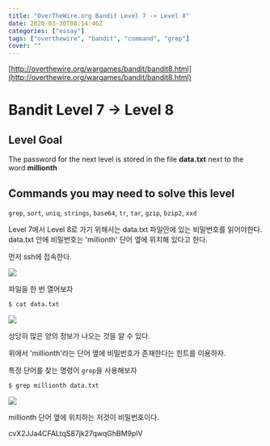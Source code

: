 ```yaml
---
title: "OverTheWire.org Bandit Level 7 -> Level 8"
date: 2020-03-30T08:14:46Z
categories: ["essay"]
tags: ["overthewire", "bandit", "command", "grep"]
cover: ""
---
```


[http://overthewire.org/wargames/bandit/bandit8.html](http://overthewire.org/wargames/bandit/bandit8.html)

  

# Bandit Level 7 → Level 8

## Level Goal

The password for the next level is stored in the file **data.txt** next to the word **millionth**

## Commands you may need to solve this level

`grep`, `sort`, `uniq`, `strings`, `base64`, `tr`, `tar`, `gzip`, `bzip2`, `xxd`

  

Level 7에서 Level 8로 가기 위해서는 data.txt 파일안에 있는 비밀번호를 읽어야한다. data.txt 안에 비밀번호는 'millionth' 단어 옆에 위치해 있다고 한다.

  

먼저 ssh에 접속한다.

  

[![](https://1.bp.blogspot.com/-eamkiMENz1Q/WWXMfoJ7bvI/AAAAAAAAKs0/Yz1eMuB56XQ9UGdnHee2Ukp0m_RAfOJ7QCLcBGAs/s640/bandit7_00.png)](https://1.bp.blogspot.com/-eamkiMENz1Q/WWXMfoJ7bvI/AAAAAAAAKs0/Yz1eMuB56XQ9UGdnHee2Ukp0m_RAfOJ7QCLcBGAs/s1600/bandit7_00.png)

  

파일을 한 번 열어보자
```bash
$ cat data.txt
```
  

[![](https://4.bp.blogspot.com/-QRXPV6rTVY8/WWXMf3LmsGI/AAAAAAAAKs8/hIZFyvj1rTUNU2PB9Dno6p6QgPRN_I6gwCLcBGAs/s640/bandit7_01.png)](https://4.bp.blogspot.com/-QRXPV6rTVY8/WWXMf3LmsGI/AAAAAAAAKs8/hIZFyvj1rTUNU2PB9Dno6p6QgPRN_I6gwCLcBGAs/s1600/bandit7_01.png)

  

상당히 많은 양의 정보가 나오는 것을 알 수 있다.

위에서 'millionth'라는 단어 옆에 비밀번호가 존재한다는 힌트를 이용하자.

특정 단어를 찾는 명령어 `grep`을 사용해보자
```bash
$ grep millionth data.txt
```
  

[![](https://3.bp.blogspot.com/-8mx9JLE7jfo/WWXMfzok1pI/AAAAAAAAKs4/6-WxOS3g2OsuvYFxW2BQlwqc5yXyEo3YwCLcBGAs/s640/bandit7_02.png)](https://3.bp.blogspot.com/-8mx9JLE7jfo/WWXMfzok1pI/AAAAAAAAKs4/6-WxOS3g2OsuvYFxW2BQlwqc5yXyEo3YwCLcBGAs/s1600/bandit7_02.png)

  

millionth 단어 옆에 위치하는 저것이 비밀번호이다.

cvX2JJa4CFALtqS87jk27qwqGhBM9plV